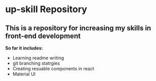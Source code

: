 # up-skill Repository

## This is a repository for increasing my skills in front-end development

**So far it includes:**

- Learning readme writing
- git branching statrgies
- Creating resuable components in react
- Material UI
